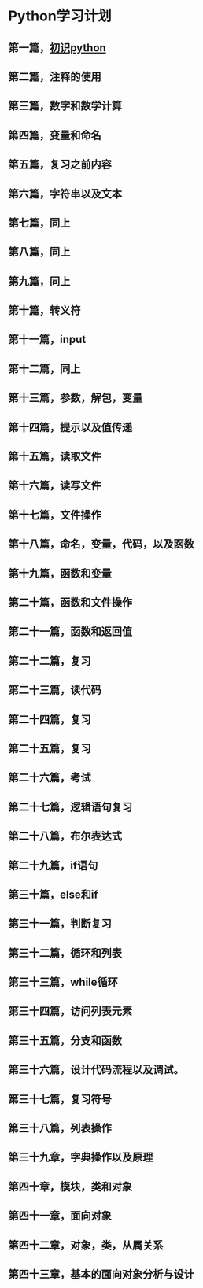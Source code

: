 # Python学习计划

## 第一篇，[初识python](https://github.com/christopher-x/Rookie/blob/master/ex01.md)

## 第二篇，注释的使用

## 第三篇，数字和数学计算

## 第四篇，变量和命名

## 第五篇，复习之前内容

## 第六篇，字符串以及文本

## 第七篇，同上

## 第八篇，同上

## 第九篇，同上

## 第十篇，转义符

## 第十一篇，input

## 第十二篇，同上

## 第十三篇，参数，解包，变量

## 第十四篇，提示以及值传递

## 第十五篇，读取文件

## 第十六篇，读写文件

## 第十七篇，文件操作

## 第十八篇，命名，变量，代码，以及函数

## 第十九篇，函数和变量

## 第二十篇，函数和文件操作

## 第二十一篇，函数和返回值

## 第二十二篇，复习

## 第二十三篇，读代码

## 第二十四篇，复习

## 第二十五篇，复习

## 第二十六篇，考试

## 第二十七篇，逻辑语句复习

## 第二十八篇，布尔表达式

## 第二十九篇，if语句

## 第三十篇，else和if

## 第三十一篇，判断复习

## 第三十二篇，循环和列表

## 第三十三篇，while循环

## 第三十四篇，访问列表元素

## 第三十五篇，分支和函数

## 第三十六篇，设计代码流程以及调试。

## 第三十七篇，复习符号

## 第三十八篇，列表操作

## 第三十九章，字典操作以及原理

## 第四十章，模块，类和对象

## 第四十一章，面向对象

## 第四十二章，对象，类，从属关系

## 第四十三章，基本的面向对象分析与设计
